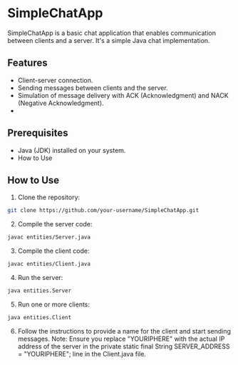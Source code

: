 # SimpleChatApp

SimpleChatApp is a basic chat application that enables communication between clients and a server. It's a simple Java chat implementation.

## Features
- Client-server connection.
- Sending messages between clients and the server.
- Simulation of message delivery with ACK (Acknowledgment) and NACK (Negative Acknowledgment).
- 
## Prerequisites
- Java (JDK) installed on your system.
- How to Use

## How to Use
1. Clone the repository:
```bash
git clone https://github.com/your-username/SimpleChatApp.git
```

2. Compile the server code:
```bash
javac entities/Server.java
```

3. Compile the client code:
```bash
javac entities/Client.java
```

4. Run the server:
```bash
java entities.Server
```

5. Run one or more clients:
```bash
java entities.Client
```

6. Follow the instructions to provide a name for the client and start sending messages.
Note: Ensure you replace "YOURIPHERE" with the actual IP address of the server in the private static final String SERVER_ADDRESS = "YOURIPHERE"; line in the Client.java file.
